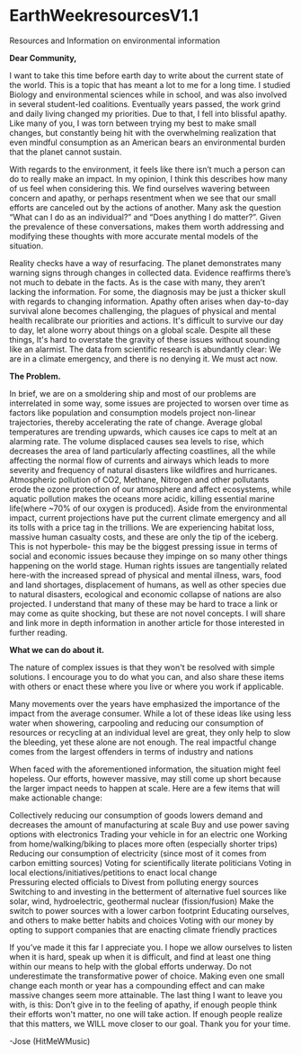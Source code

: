 # EarthWeekresourcesV1.1
Resources and Information on environmental information

**Dear Community,** 

I want to take this time before earth day to write about the current state of the world. This is a topic that has meant a lot to me for a long time. I studied Biology and environmental sciences while in school, and was also involved in several student-led coalitions. Eventually years passed, the work grind and daily living changed my priorities. Due to that, I fell into blissful apathy. Like many of you, I was torn between trying my best to make small changes, but constantly being hit with the overwhelming realization that even mindful consumption as an American bears an environmental burden that the planet cannot sustain.
	
With regards to the environment, it feels like there isn’t much a person can do to really make an impact. In my opinion, I think this describes how many of us feel when considering this. We find ourselves wavering between concern and apathy, or perhaps resentment when we see that our small efforts are canceled out by the actions of another. Many ask the question “What can I do as an individual?” and “Does anything I do matter?”. Given the prevalence of these conversations, makes them worth addressing and modifying these thoughts with more accurate mental models of the situation.

Reality checks have a way of resurfacing. The planet demonstrates many warning signs through changes in collected data. Evidence reaffirms there’s not much to debate in the facts. As is the case with many, they aren’t lacking the information. For some, the diagnosis may be just a thicker skull with regards to changing information. Apathy often arises when day-to-day survival alone becomes challenging, the plagues of physical and mental health recalibrate our priorities and actions. It's difficult to survive our day to day, let alone worry about things on a global scale. Despite all these things, It's hard to overstate the gravity of these issues without sounding like an alarmist. The data from scientific research is abundantly clear: We are in a climate emergency, and there is no denying it. We must act now. 

**The Problem.**


In brief, we are on a smoldering ship and most of our problems are interrelated in some way, some issues are projected to worsen over time as factors like population and consumption models project non-linear trajectories, thereby accelerating the rate of change. Average global temperatures are trending upwards, which causes ice caps to melt at an alarming rate. The volume displaced causes sea levels to rise, which decreases the area of land particularly affecting coastlines, all the while affecting the normal flow of currents and airways which leads to more severity and frequency of natural disasters like wildfires and hurricanes. Atmospheric pollution of CO2, Methane, Nitrogen and other pollutants erode the ozone protection of our atmosphere and affect ecosystems, while aquatic pollution makes the oceans more acidic, killing essential marine life(where ~70% of our oxygen is produced).
Aside from the environmental impact, current projections have put the current climate emergency and all its tolls with a price tag in the trillions. We are experiencing habitat loss, massive human casualty costs, and these are only the tip of the iceberg. 
This is not hyperbole- this may be the biggest pressing issue in terms of social and economic issues because they impinge on so many other things happening on the world stage. Human rights issues are tangentially related here-with the increased spread of physical and mental illness, wars, food and land shortages, displacement of humans, as well as other species due to natural disasters, ecological and economic collapse of nations are also projected.
I understand that many of these may be hard to trace a link or may come as quite shocking, but these are not novel concepts. I will share and link more in depth information in another article for those interested in further reading. 

**What we can do about it.**

The nature of complex issues is that they won't be resolved with simple solutions.
I encourage you to do what you can, and also share these items with others or enact these where you live or where you work if applicable.


Many movements over the years have emphasized the importance of the impact from the average consumer. While a lot of these ideas like using less water when showering, carpooling and reducing our consumption of resources or recycling at an individual level are great, they only help to slow the bleeding, yet these alone are not enough. The real impactful change comes from the largest offenders in terms of industry and nations

When faced with the aforementioned information, the situation might feel hopeless. Our efforts, however massive, may still come up short because the larger impact needs to happen at scale. 
Here are a few items that will make actionable change:


Collectively reducing our consumption of goods lowers demand and decreases the amount of manufacturing at scale
Buy and use power saving options with electronics
Trading your vehicle in for an electric one
Working from home/walking/biking to places more often (especially shorter trips)
Reducing our consumption of electricity (since most of it comes from carbon emitting sources)
Voting for scientifically literate politicians 
Voting in local elections/initiatives/petitions to enact local change\
Pressuring elected officials to 
Divest from polluting energy sources 
Switching to and investing in the betterment of alternative fuel sources like solar, wind, hydroelectric, geothermal nuclear (fission/fusion)
Make the switch to power sources with a lower carbon footprint
Educating ourselves, and others to make better habits and choices
Voting with our money by opting to support companies that are enacting climate friendly practices


If you’ve made it this far I appreciate you. I hope we allow ourselves to listen when it is hard, speak up when it is difficult, and find at least one thing within our means to help with the global efforts underway. 
Do not underestimate the transformative power of choice. Making even one small change each month or year has a compounding effect and can make massive changes seem more attainable.
The last thing I want to leave you with, is this: Don’t give in to the feeling of apathy, if enough people think their efforts won't matter, no one will take action. If enough people realize that this matters, we WILL move closer to our goal. Thank you for your time.

-Jose (HitMeWMusic)



